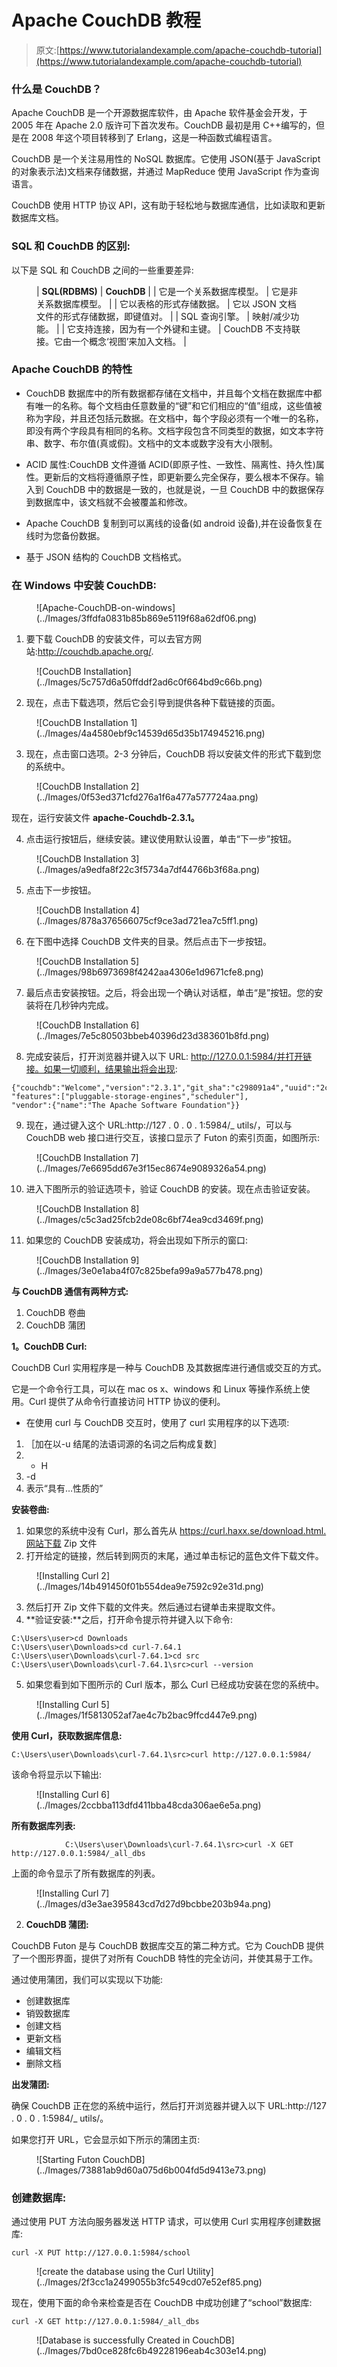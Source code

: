 # Apache CouchDB 教程

> 原文:[https://www.tutorialandexample.com/apache-couchdb-tutorial](https://www.tutorialandexample.com/apache-couchdb-tutorial)

### 什么是 CouchDB？

Apache CouchDB 是一个开源数据库软件，由 Apache 软件基金会开发，于 2005 年在 Apache 2.0 版许可下首次发布。CouchDB 最初是用 C++编写的，但是在 2008 年这个项目转移到了 Erlang，这是一种函数式编程语言。

CouchDB 是一个关注易用性的 NoSQL 数据库。它使用 JSON(基于 JavaScript 的对象表示法)文档来存储数据，并通过 MapReduce 使用 JavaScript 作为查询语言。

CouchDB 使用 HTTP 协议 API，这有助于轻松地与数据库通信，比如读取和更新数据库文档。

### SQL 和 CouchDB 的区别:

以下是 SQL 和 CouchDB 之间的一些重要差异:

<figure class="wp-block-table">

| **SQL(RDBMS)** | **CouchDB** |
| 它是一个关系数据库模型。 | 它是非关系数据库模型。 |
| 它以表格的形式存储数据。 | 它以 JSON 文档文件的形式存储数据，即键值对。 |
| SQL 查询引擎。 | 映射/减少功能。 |
| 它支持连接，因为有一个外键和主键。 | CouchDB 不支持联接。它由一个概念‘视图’来加入文档。 |

</figure>

### Apache CouchDB 的特性

*   CouchDB 数据库中的所有数据都存储在文档中，并且每个文档在数据库中都有唯一的名称。每个文档由任意数量的“键”和它们相应的“值”组成，这些值被称为字段，并且还包括元数据。在文档中，每个字段必须有一个唯一的名称，即没有两个字段具有相同的名称。文档字段包含不同类型的数据，如文本字符串、数字、布尔值(真或假)。文档中的文本或数字没有大小限制。
*   ACID 属性:CouchDB 文件遵循 ACID(即原子性、一致性、隔离性、持久性)属性。更新后的文档将遵循原子性，即更新要么完全保存，要么根本不保存。输入到 CouchDB 中的数据是一致的，也就是说，一旦 CouchDB 中的数据保存到数据库中，该文档就不会被覆盖和修改。

*   Apache CouchDB 复制到可以离线的设备(如 android 设备),并在设备恢复在线时为您备份数据。
*   基于 JSON 结构的 CouchDB 文档格式。

### 在 Windows 中安装 CouchDB:

<figure class="wp-block-image">![Apache-CouchDB-on-windows](../Images/3ffdfa0831b85b869e5119f68a62df06.png)</figure>

1.  要下载 CouchDB 的安装文件，可以去官方网站:http://couchdb.apache.org/.

<figure class="wp-block-image">![CouchDB Installation](../Images/5c757d6a50ffddf2ad6c0f664bd9c66b.png)</figure>

2.  现在，点击下载选项，然后它会引导到提供各种下载链接的页面。

<figure class="wp-block-image">![CouchDB Installation 1](../Images/4a4580ebf9c14539d65d35b174945216.png)</figure>

3.  现在，点击窗口选项。2-3 分钟后，CouchDB 将以安装文件的形式下载到您的系统中。

<figure class="wp-block-image">![CouchDB Installation 2](../Images/0f53ed371cfd276a1f6a477a577724aa.png)</figure>

现在，运行安装文件 **apache-Couchdb-2.3.1。**

4.  点击运行按钮后，继续安装。建议使用默认设置，单击“下一步”按钮。

<figure class="wp-block-image">![CouchDB Installation 3](../Images/a9edfa8f22c3f5734a7df44766b3f68a.png)</figure>

5.  点击下一步按钮。

<figure class="wp-block-image">![CouchDB Installation 4](../Images/878a376566075cf9ce3ad721ea7c5ff1.png)</figure>

6.  在下图中选择 CouchDB 文件夹的目录。然后点击下一步按钮。

<figure class="wp-block-image">![CouchDB Installation 5](../Images/98b6973698f4242aa4306e1d9671cfe8.png)</figure>

7.  最后点击安装按钮。之后，将会出现一个确认对话框，单击“是”按钮。您的安装将在几秒钟内完成。

<figure class="wp-block-image">![CouchDB Installation 6](../Images/7e5c80503bbeb40396d23d383601b8fd.png)</figure>

8.  完成安装后，打开浏览器并键入以下 URL: http://127.0.0.1:5984/并打开链接。如果一切顺利，结果输出将会出现:

```
{"couchdb":"Welcome","version":"2.3.1","git_sha":"c298091a4","uuid":"2c468501cc403507843c0e8e1bf68f21",
"features":["pluggable-storage-engines","scheduler"],
"vendor":{"name":"The Apache Software Foundation"}}
```

9.  现在，通过键入这个 URL:http://127 . 0 . 0 . 1:5984/_ utils/，可以与 CouchDB web 接口进行交互，该接口显示了 Futon 的索引页面，如图所示:

<figure class="wp-block-image">![CouchDB Installation 7](../Images/7e6695dd67e3f15ec8674e9089326a54.png)</figure>

10.  进入下图所示的验证选项卡，验证 CouchDB 的安装。现在点击验证安装。

<figure class="wp-block-image">![CouchDB Installation 8](../Images/c5c3ad25fcb2de08c6bf74ea9cd3469f.png)</figure>

11.  如果您的 CouchDB 安装成功，将会出现如下所示的窗口:

<figure class="wp-block-image">![CouchDB Installation 9](../Images/3e0e1aba4f07c825befa99a9a577b478.png)</figure>

**与 CouchDB 通信有两种方式:**

1.  CouchDB 卷曲
2.  CouchDB 蒲团

**1。CouchDB Curl:**

CouchDB Curl 实用程序是一种与 CouchDB 及其数据库进行通信或交互的方式。

它是一个命令行工具，可以在 mac os x、windows 和 Linux 等操作系统上使用。Curl 提供了从命令行直接访问 HTTP 协议的便利。

*   在使用 curl 与 CouchDB 交互时，使用了 curl 实用程序的以下选项:

1.  ［加在以-u 结尾的法语词源的名词之后构成复数］
2.  - H
3.  -d
4.  表示“具有…性质的”

**安装卷曲:**

1.  如果您的系统中没有 Curl，那么首先从 https://curl.haxx.se/download.html.网站下载 Zip 文件
2.  打开给定的链接，然后转到网页的末尾，通过单击标记的蓝色文件下载文件。

<figure class="wp-block-image">![Installing Curl 2](../Images/14b491450f01b554dea9e7592c92e31d.png)</figure>

3.  然后打开 Zip 文件下载的文件夹。然后通过右键单击来提取文件。
4.  **验证安装:**之后，打开命令提示符并键入以下命令:

```
C:\Users\user>cd Downloads
C:\Users\user\Downloads>cd curl-7.64.1                      
C:\Users\user\Downloads\curl-7.64.1>cd src
C:\Users\user\Downloads\curl-7.64.1\src>curl --version
```

5.  如果您看到如下图所示的 Curl 版本，那么 Curl 已经成功安装在您的系统中。

<figure class="wp-block-image">![Installing Curl 5](../Images/1f5813052af7ae4c7b2bac9ffcd447e9.png)</figure>

**使用 Curl，获取数据库信息:**

```
C:\Users\user\Downloads\curl-7.64.1\src>curl http://127.0.0.1:5984/
```

该命令将显示以下输出:

<figure class="wp-block-image">![Installing Curl 6](../Images/2ccbba113dfd411bba48cda306ae6e5a.png)</figure>

**所有数据库列表:**

```
            C:\Users\user\Downloads\curl-7.64.1\src>curl -X GET    http://127.0.0.1:5984/_all_dbs
```

上面的命令显示了所有数据库的列表。

<figure class="wp-block-image">![Installing Curl 7](../Images/d3e3ae395843cd7d27d9bcbbe203b94a.png)</figure>

2.  **CouchDB 蒲团:**

CouchDB Futon 是与 CouchDB 数据库交互的第二种方式。它为 CouchDB 提供了一个图形界面，提供了对所有 CouchDB 特性的完全访问，并使其易于工作。

通过使用蒲团，我们可以实现以下功能:

*   创建数据库
*   销毁数据库
*   创建文档
*   更新文档
*   编辑文档
*   删除文档

**出发蒲团:**

确保 CouchDB 正在您的系统中运行，然后打开浏览器并键入以下 URL:http://127 . 0 . 0 . 1:5984/_ utils/。

如果您打开 URL，它会显示如下所示的蒲团主页:

<figure class="wp-block-image">![Starting Futon CouchDB](../Images/73881ab9d60a075d6b004fd5d9413e73.png)</figure>

### 创建数据库:

通过使用 PUT 方法向服务器发送 HTTP 请求，可以使用 Curl 实用程序创建数据库:

```
curl -X PUT http://127.0.0.1:5984/school
```

<figure class="wp-block-image">![create the database using the Curl Utility](../Images/2f3cc1a2499055b3fc549cd07e52ef85.png)</figure>

现在，使用下面的命令来检查是否在 CouchDB 中成功创建了“school”数据库:

```
curl -X GET http://127.0.0.1:5984/_all_dbs
```

<figure class="wp-block-image">![Database is successfully Created in CouchDB](../Images/7bd0ce828fc6b49228196eab4c303e14.png)</figure>